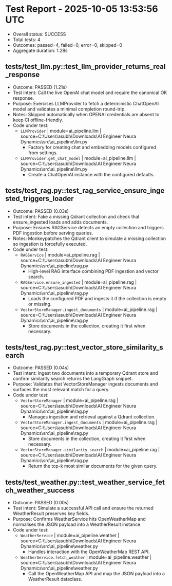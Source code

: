 # Test Report - 2025-10-05 13:53:56 UTC

- Overall status: SUCCESS
- Total tests: 4
- Outcomes: passed=4, failed=0, error=0, skipped=0
- Aggregate duration: 1.28s

## tests/test_llm.py::test_llm_provider_returns_real_response

- Outcome: PASSED (1.21s)
- Test intent: Call the live OpenAI chat model and require the canonical OK response.
- Purpose: Exercises LLMProvider to fetch a deterministic ChatOpenAI model and validates a minimal completion round-trip.
- Notes: Skipped automatically when OPENAI credentials are absent to keep CI offline-friendly.
- Code under test:
  - `LLMProvider` | module=ai_pipeline.llm | source=C:\Users\asubh\Downloads\AI Engineer Neura Dynamics\src\ai_pipeline\llm.py
    - Factory for creating chat and embedding models configured from settings.
  - `LLMProvider.get_chat_model` | module=ai_pipeline.llm | source=C:\Users\asubh\Downloads\AI Engineer Neura Dynamics\src\ai_pipeline\llm.py
    - Create a ChatOpenAI instance with the configured defaults.

## tests/test_rag.py::test_rag_service_ensure_ingested_triggers_loader

- Outcome: PASSED (0.03s)
- Test intent: Fake a missing Qdrant collection and check that ensure_ingested loads and adds documents.
- Purpose: Ensures RAGService detects an empty collection and triggers PDF ingestion before serving queries.
- Notes: Monkeypatches the Qdrant client to simulate a missing collection so ingestion is forcefully executed.
- Code under test:
  - `RAGService` | module=ai_pipeline.rag | source=C:\Users\asubh\Downloads\AI Engineer Neura Dynamics\src\ai_pipeline\rag.py
    - High-level RAG interface combining PDF ingestion and vector search.
  - `RAGService.ensure_ingested` | module=ai_pipeline.rag | source=C:\Users\asubh\Downloads\AI Engineer Neura Dynamics\src\ai_pipeline\rag.py
    - Loads the configured PDF and ingests it if the collection is empty or missing.
  - `VectorStoreManager.ingest_documents` | module=ai_pipeline.rag | source=C:\Users\asubh\Downloads\AI Engineer Neura Dynamics\src\ai_pipeline\rag.py
    - Store documents in the collection, creating it first when necessary.

## tests/test_rag.py::test_vector_store_similarity_search

- Outcome: PASSED (0.04s)
- Test intent: Ingest two documents into a temporary Qdrant store and confirm similarity search returns the LangGraph snippet.
- Purpose: Validates that VectorStoreManager ingests documents and surfaces the most relevant match for a query.
- Code under test:
  - `VectorStoreManager` | module=ai_pipeline.rag | source=C:\Users\asubh\Downloads\AI Engineer Neura Dynamics\src\ai_pipeline\rag.py
    - Manages ingestion and retrieval against a Qdrant collection.
  - `VectorStoreManager.ingest_documents` | module=ai_pipeline.rag | source=C:\Users\asubh\Downloads\AI Engineer Neura Dynamics\src\ai_pipeline\rag.py
    - Store documents in the collection, creating it first when necessary.
  - `VectorStoreManager.similarity_search` | module=ai_pipeline.rag | source=C:\Users\asubh\Downloads\AI Engineer Neura Dynamics\src\ai_pipeline\rag.py
    - Return the top-k most similar documents for the given query.

## tests/test_weather.py::test_weather_service_fetch_weather_success

- Outcome: PASSED (0.00s)
- Test intent: Simulate a successful API call and ensure the returned WeatherResult preserves key fields.
- Purpose: Confirms WeatherService hits OpenWeatherMap and normalises the JSON payload into a WeatherResult instance.
- Code under test:
  - `WeatherService` | module=ai_pipeline.weather | source=C:\Users\asubh\Downloads\AI Engineer Neura Dynamics\src\ai_pipeline\weather.py
    - Handles interaction with the OpenWeatherMap REST API.
  - `WeatherService.fetch_weather` | module=ai_pipeline.weather | source=C:\Users\asubh\Downloads\AI Engineer Neura Dynamics\src\ai_pipeline\weather.py
    - Call the OpenWeatherMap API and map the JSON payload into a WeatherResult dataclass.
